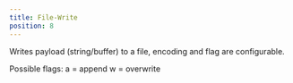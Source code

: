```yaml
---
title: File-Write
position: 8
---
```


Writes payload (string/buffer) to a file, encoding and flag are configurable.

Possible flags:
   a  = append
   w  = overwrite